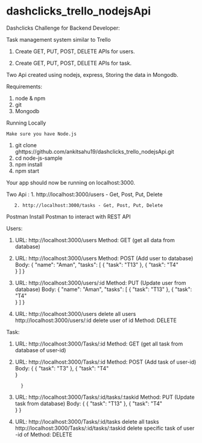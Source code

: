 # dashclicks_trello_nodejsApi

Dashclicks Challenge for Backend Developer:


Task management system similar to Trello

1. Create GET, PUT, POST, DELETE APIs for users.

2. Create GET, PUT, POST, DELETE APIs for task.



Two Api created using nodejs, express,  Storing the data in Mongodb.

Requirements:
1. node & npm
2. git
3. Mongodb


Running Locally

    Make sure you have Node.js 

  1. git clone ghttps://github.com/ankitsahu19/dashclicks_trello_nodejsApi.git
  2. cd node-js-sample
  3. npm install
  4. npm start


Your app should now be running on localhost:3000.

Two Api :
       1. http://localhost:3000/users - Get, Post, Put, Delete
       
       2. http://localhost:3000/tasks - Get, Post, Put, Delete
       
       
 
Postman
    Install Postman to interact with REST API
    
   Users: 
   1. URL: http://localhost:3000/users
      Method: GET (get all data from database)
      
      
   
   2. URL: http://localhost:3000/users
      Method: POST (Add user to database)
        Body: {
            "name": "Aman",
            "tasks": [
                {
                    "task": "T13"
                },
                {
                    "task": "T4"  
                }
            ]
            }
            
   3. URL: http://localhost:3000/users/:id
      Method: PUT (Update user from database)
        Body: {
            "name": "Aman",
            "tasks": [
                {
                    "task": "T13"
                },
                {
                    "task": "T4"  
                }
            ]
        }
      
   4.  URL: http://localhost:3000/users delete all users
        http://localhost:3000/users/:id delete user of id
        Method: DELETE
        
   Task: 
   1. URL: http://localhost:3000/Tasks/:id
      Method: GET (get all task from database of user-id)
      
      
   
   2. URL: http://localhost:3000/Tasks/:id
      Method: POST (Add task of user-id)
        Body: 
        {
                {
                    "task": "T3"
                },
                {
                    "task": "T4"  
                }
            
            }
            
   3. URL: http://localhost:3000/Tasks/:id/tasks/:taskid
      Method: PUT (Update task from database)
        Body: {
            {
               "task": "T13"
             },
             {
                "task": "T4"  
             }
            }        
      
   4.  URL:  http://localhost:3000/Tasks/:id/tasks delete all tasks
        http://localhost:3000/Tasks/:id/tasks/:taskid delete specific task of user -id of 
        Method: DELETE
            
        
        
       
        
  
   

